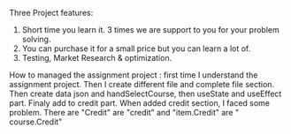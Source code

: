 Three Project features: 
1. Short time you learn it. 3 times we are support to you for your problem solving. 
2. You can purchase it for a small price but you can learn a lot of. 
3. Testing, Market Research & optimization. 


How to managed the assignment project : 
first time I understand the assignment project. Then I create different file and complete file section. Then create data json and handSelectCourse, then useState and useEffect part. Finaly add to credit part. When added credit section, I faced some problem. There are "Credit" are "credit" and "item.Credit" are " course.Credit"